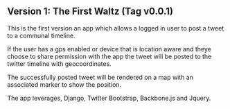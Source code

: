 Version 1: The First Waltz (Tag v0.0.1)
----------------------------------------------

This is the first version an app which allows a logged in user to post a tweet to a communal timeline.
 
If the user has a gps enabled or device that is location aware and theye choose to share permission with the app the tweet will be posted to the twitter timeline with geocoordinates.

The successfully posted tweet  will be rendered on a map with an associated marker to show the position.

The app leverages, Django, Twitter Bootstrap, Backbone.js and Jquery.
